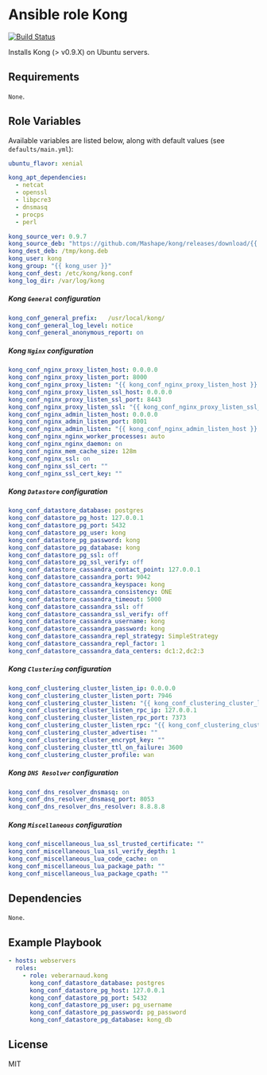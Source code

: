 # Ansible role Kong

[![Build Status](https://travis-ci.org/VEBERArnaud/ansible-role-kong.svg?branch=master)](https://travis-ci.org/VEBERArnaud/ansible-role-kong)

Installs Kong (> v0.9.X) on Ubuntu servers.

## Requirements

`None`.

## Role Variables

Available variables are listed below, along with default values (see `defaults/main.yml`):

```yaml
ubuntu_flavor: xenial

kong_apt_dependencies:
  - netcat
  - openssl
  - libpcre3
  - dnsmasq
  - procps
  - perl

kong_source_ver: 0.9.7
kong_source_deb: "https://github.com/Mashape/kong/releases/download/{{ kong_source_ver }}/kong-{{ kong_source_ver }}.{{ ubuntu_flavor }}_all.deb"
kong_dest_deb: /tmp/kong.deb
kong_user: kong
kong_group: "{{ kong_user }}"
kong_conf_dest: /etc/kong/kong.conf
kong_log_dir: /var/log/kong
```

##### Kong `General` configuration

```yaml
kong_conf_general_prefix:   /usr/local/kong/
kong_conf_general_log_level: notice
kong_conf_general_anonymous_report: on
```

##### Kong `Nginx` configuration

```yaml
kong_conf_nginx_proxy_listen_host: 0.0.0.0
kong_conf_nginx_proxy_listen_port: 8000
kong_conf_nginx_proxy_listen: "{{ kong_conf_nginx_proxy_listen_host }}:{{ kong_conf_nginx_proxy_listen_port }}"
kong_conf_nginx_proxy_listen_ssl_host: 0.0.0.0
kong_conf_nginx_proxy_listen_ssl_port: 8443
kong_conf_nginx_proxy_listen_ssl: "{{ kong_conf_nginx_proxy_listen_ssl_host }}:{{ kong_conf_nginx_proxy_listen_ssl_port }}"
kong_conf_nginx_admin_listen_host: 0.0.0.0
kong_conf_nginx_admin_listen_port: 8001
kong_conf_nginx_admin_listen: "{{ kong_conf_nginx_admin_listen_host }}:{{ kong_conf_nginx_admin_listen_port }}"
kong_conf_nginx_nginx_worker_processes: auto
kong_conf_nginx_nginx_daemon: on
kong_conf_nginx_mem_cache_size: 128m
kong_conf_nginx_ssl: on
kong_conf_nginx_ssl_cert: ""
kong_conf_nginx_ssl_cert_key: ""
```

##### Kong `Datastore` configuration

```yaml
kong_conf_datastore_database: postgres
kong_conf_datastore_pg_host: 127.0.0.1
kong_conf_datastore_pg_port: 5432
kong_conf_datastore_pg_user: kong
kong_conf_datastore_pg_password: kong
kong_conf_datastore_pg_database: kong
kong_conf_datastore_pg_ssl: off
kong_conf_datastore_pg_ssl_verify: off
kong_conf_datastore_cassandra_contact_point: 127.0.0.1
kong_conf_datastore_cassandra_port: 9042
kong_conf_datastore_cassandra_keyspace: kong
kong_conf_datastore_cassandra_consistency: ONE
kong_conf_datastore_cassandra_timeout: 5000
kong_conf_datastore_cassandra_ssl: off
kong_conf_datastore_cassandra_ssl_verify: off
kong_conf_datastore_cassandra_username: kong
kong_conf_datastore_cassandra_password: kong
kong_conf_datastore_cassandra_repl_strategy: SimpleStrategy
kong_conf_datastore_cassandra_repl_factor: 1
kong_conf_datastore_cassandra_data_centers: dc1:2,dc2:3
```

##### Kong `Clustering` configuration

```yaml
kong_conf_clustering_cluster_listen_ip: 0.0.0.0
kong_conf_clustering_cluster_listen_port: 7946
kong_conf_clustering_cluster_listen: "{{ kong_conf_clustering_cluster_listen_ip }}:{{ kong_conf_clustering_cluster_listen_port }}"
kong_conf_clustering_cluster_listen_rpc_ip: 127.0.0.1
kong_conf_clustering_cluster_listen_rpc_port: 7373
kong_conf_clustering_cluster_listen_rpc: "{{ kong_conf_clustering_cluster_listen_rpc_ip }}:{{ kong_conf_clustering_cluster_listen_rpc_port }}"
kong_conf_clustering_cluster_advertise: ""
kong_conf_clustering_cluster_encrypt_key: ""
kong_conf_clustering_cluster_ttl_on_failure: 3600
kong_conf_clustering_cluster_profile: wan
```

##### Kong `DNS Resolver` configuration

```yaml
kong_conf_dns_resolver_dnsmasq: on
kong_conf_dns_resolver_dnsmasq_port: 8053
kong_conf_dns_resolver_dns_resolver: 8.8.8.8
```

##### Kong `Miscellaneous` configuration

```yaml
kong_conf_miscellaneous_lua_ssl_trusted_certificate: ""
kong_conf_miscellaneous_lua_ssl_verify_depth: 1
kong_conf_miscellaneous_lua_code_cache: on
kong_conf_miscellaneous_lua_package_path: ""
kong_conf_miscellaneous_lua_package_cpath: ""
```

## Dependencies

`None`.

## Example Playbook

```yaml
- hosts: webservers
  roles:
    - role: veberarnaud.kong
      kong_conf_datastore_database: postgres
      kong_conf_datastore_pg_host: 127.0.0.1
      kong_conf_datastore_pg_port: 5432
      kong_conf_datastore_pg_user: pg_username
      kong_conf_datastore_pg_password: pg_password
      kong_conf_datastore_pg_database: kong_db
```

## License

MIT
